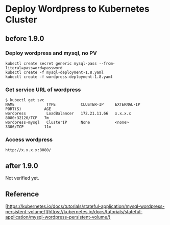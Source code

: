 # Deploy Wordpress to Kubernetes Cluster

## before 1.9.0

### Deploy wordpress and mysql, no PV
```
kubectl create secret generic mysql-pass --from-literal=password=password
kubectl create -f mysql-deployment-1.8.yaml
kubectl create -f wordpress-deployment-1.8.yaml
```

### Get service URL of wordpress

```
$ kubectl get svc
NAME              TYPE           CLUSTER-IP     EXTERNAL-IP     PORT(S)          AGE
wordpress         LoadBalancer   172.21.11.66   x.x.x.x         8080:32120/TCP   7m
wordpress-mysql   ClusterIP      None           <none>          3306/TCP         11m
```



### Access wordpress

```
http://x.x.x.x:8080/
```
## after 1.9.0

Not verified yet.



## Reference

[https://kubernetes.io/docs/tutorials/stateful-application/mysql-wordpress-persistent-volume/](https://kubernetes.io/docs/tutorials/stateful-application/mysql-wordpress-persistent-volume/)